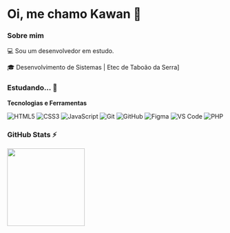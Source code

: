 # Oi, me chamo Kawan 👋

### Sobre mim

💻 Sou um desenvolvedor em estudo.

🎓 Desenvolvimento de Sistemas | Etec de Taboão da Serra]

### Estudando... 🧩

**Tecnologias e Ferramentas**

![HTML5](https://img.shields.io/badge/html5-%23E34F26.svg?style=for-the-badge&logo=html5&logoColor=white)
![CSS3](https://img.shields.io/badge/css3-%231572B6.svg?style=for-the-badge&logo=css3&logoColor=white)
![JavaScript](https://img.shields.io/badge/javascript-%23323330.svg?style=for-the-badge&logo=javascript&logoColor=%23F7DF1E)
![Git](https://img.shields.io/badge/git-%23F05033.svg?style=for-the-badge&logo=git&logoColor=white)
![GitHub](https://img.shields.io/badge/github-%23121011.svg?style=for-the-badge&logo=github&logoColor=white)
![Figma](https://img.shields.io/badge/figma-%23F24E1E.svg?style=for-the-badge&logo=figma&logoColor=white)
![VS Code](https://img.shields.io/badge/VS%20Code-0078d7.svg?style=for-the-badge&logo=visual-studio-code&logoColor=white)
![PHP](https://img.shields.io/badge/PHP-777BB4?logo=php&logoColor=white)


### GitHub Stats ⚡
<div>
<a href="https://github.com/kawanzx">
<img height="180em" src="https://github-readme-stats.vercel.app/api/top-langs/?username=kawanzx&layout=compact&langs_count=7&theme=dracula"/>
</div>
